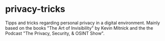 # privacy-tricks
Tipps and tricks regarding personal privacy in a digital environment. Mainly based on the books "The Art of Invisibility" by Kevin Mitnick and the the Podcast "The Privacy, Security, &amp; OSINT Show".
